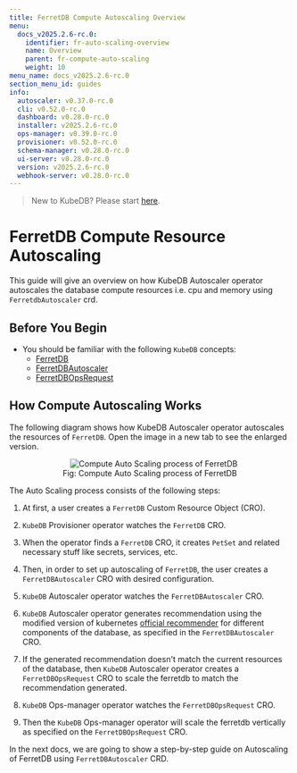 ```yaml
---
title: FerretDB Compute Autoscaling Overview
menu:
  docs_v2025.2.6-rc.0:
    identifier: fr-auto-scaling-overview
    name: Overview
    parent: fr-compute-auto-scaling
    weight: 10
menu_name: docs_v2025.2.6-rc.0
section_menu_id: guides
info:
  autoscaler: v0.37.0-rc.0
  cli: v0.52.0-rc.0
  dashboard: v0.28.0-rc.0
  installer: v2025.2.6-rc.0
  ops-manager: v0.39.0-rc.0
  provisioner: v0.52.0-rc.0
  schema-manager: v0.28.0-rc.0
  ui-server: v0.28.0-rc.0
  version: v2025.2.6-rc.0
  webhook-server: v0.28.0-rc.0
---
```


> New to KubeDB? Please start [here](/docs/v2025.2.6-rc.0/README).

# FerretDB Compute Resource Autoscaling

This guide will give an overview on how KubeDB Autoscaler operator autoscales the database compute resources i.e. cpu and memory using `FerretdbAutoscaler` crd.

## Before You Begin

- You should be familiar with the following `KubeDB` concepts:
    - [FerretDB](/docs/v2025.2.6-rc.0/guides/ferretdb/concepts/ferretdb)
    - [FerretDBAutoscaler](/docs/v2025.2.6-rc.0/guides/ferretdb/concepts/autoscaler)
    - [FerretDBOpsRequest](/docs/v2025.2.6-rc.0/guides/ferretdb/concepts/opsrequest)

## How Compute Autoscaling Works

The following diagram shows how KubeDB Autoscaler operator autoscales the resources of `FerretDB`. Open the image in a new tab to see the enlarged version.

<figure align="center">
  <img alt="Compute Auto Scaling process of FerretDB" src="/docs/v2025.2.6-rc.0/images/ferretdb/fr-compute-autoscaling.svg">
<figcaption align="center">Fig: Compute Auto Scaling process of FerretDB</figcaption>
</figure>

The Auto Scaling process consists of the following steps:

1. At first, a user creates a `FerretDB` Custom Resource Object (CRO).

2. `KubeDB` Provisioner  operator watches the `FerretDB` CRO.

3. When the operator finds a `FerretDB` CRO, it creates `PetSet` and related necessary stuff like secrets, services, etc.

4. Then, in order to set up autoscaling of `FerretDB`, the user creates a `FerretDBAutoscaler` CRO with desired configuration.

5. `KubeDB` Autoscaler operator watches the `FerretDBAutoscaler` CRO.

6. `KubeDB` Autoscaler operator generates recommendation using the modified version of kubernetes [official recommender](https://github.com/kubernetes/autoscaler/tree/master/vertical-pod-autoscaler/pkg/recommender) for different components of the database, as specified in the `FerretDBAutoscaler` CRO.

7. If the generated recommendation doesn't match the current resources of the database, then `KubeDB` Autoscaler operator creates a `FerretDBOpsRequest` CRO to scale the ferretdb to match the recommendation generated.

8. `KubeDB` Ops-manager operator watches the `FerretDBOpsRequest` CRO.

9. Then the `KubeDB` Ops-manager operator will scale the ferretdb vertically as specified on the `FerretDBOpsRequest` CRO.

In the next docs, we are going to show a step-by-step guide on Autoscaling of FerretDB using `FerretDBAutoscaler` CRD.
